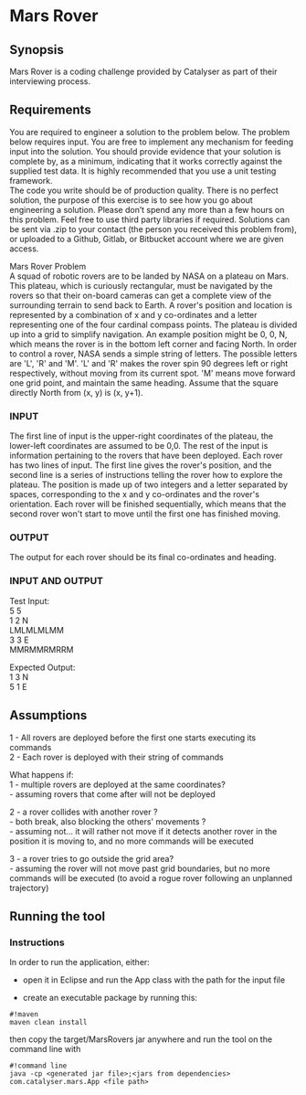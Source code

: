 # Mars Rover #


## Synopsis ##


Mars Rover is a coding challenge provided by Catalyser as part of their interviewing process.

## Requirements ##

You are required to engineer a solution to the problem below. 
The problem below requires input. You are free to implement any mechanism for feeding input into the solution. 
You should provide evidence that your solution is complete by, as a minimum, indicating that it works correctly against the supplied
test data. It is highly recommended that you use a unit testing framework.  
The code you write should be of production quality. There is no perfect solution, the purpose of this
exercise is to see how you go about engineering a solution. Please don’t spend any more than a few
hours on this problem. Feel free to use third party libraries if required.
Solutions can be sent via .zip to your contact (the person you received this problem from), or uploaded
to a Github, Gitlab, or Bitbucket account where we are given access.

Mars Rover Problem  
A squad of robotic rovers are to be landed by NASA on a plateau on Mars. This plateau, which is
curiously rectangular, must be navigated by the rovers so that their on-board cameras can get a
complete view of the surrounding terrain to send back to Earth. A rover's position and location is
represented by a combination of x and y co-ordinates and a letter representing one of the four cardinal
compass points. The plateau is divided up into a grid to simplify navigation. An example position
might be 0, 0, N, which means the rover is in the bottom left corner and facing North. In order to
control a rover, NASA sends a simple string of letters. The possible letters are 'L', 'R' and 'M'. 'L' and
'R' makes the rover spin 90 degrees left or right respectively, without moving from its current spot. 'M'
means move forward one grid point, and maintain the same heading.
Assume that the square directly North from (x, y) is (x, y+1).


### INPUT ###

The first line of input is the upper-right coordinates of the plateau, the lower-left coordinates are
assumed to be 0,0.
The rest of the input is information pertaining to the rovers that have been deployed. Each rover has
two lines of input. The first line gives the rover's position, and the second line is a series of instructions
telling the rover how to explore the plateau. The position is made up of two integers and a letter
separated by spaces, corresponding to the x and y co-ordinates and the rover's orientation.
Each rover will be finished sequentially, which means that the second rover won't start to move until
the first one has finished moving.

### OUTPUT ###

The output for each rover should be its final co-ordinates and heading.

### INPUT AND OUTPUT ###

Test Input:  
5 5  
1 2 N  
LMLMLMLMM  
3 3 E  
MMRMMRMRRM  

Expected Output:  
1 3 N  
5 1 E  

## Assumptions ##

1 - All rovers are deployed before the first one starts executing its commands  
2 - Each rover is deployed with their string of commands  

What happens if:  
1 - multiple rovers are deployed at the same coordinates?  
    - assuming rovers that come after will not be deployed  
   
2 - a rover collides with another rover ?  
    - both break, also blocking the others' movements ?  
    - assuming not... it will rather not move if it detects another rover in the position it is moving to, and no more commands will be executed  
  
3 - a rover tries to go outside the grid area?  
    - assuming the rover will not move past grid boundaries, but no more commands will be executed (to avoid a rogue rover following an unplanned trajectory)  


## Running the tool ##


### Instructions ###

In order to run the application, either: 

* open it in Eclipse and run the App class with the path for the input file

* create an executable package by running this: 


```
#!maven
maven clean install
```

then copy the target/MarsRovers jar anywhere and run the tool on the command line with 


```
#!command line
java -cp <generated jar file>;<jars from dependencies> com.catalyser.mars.App <file path>
```

